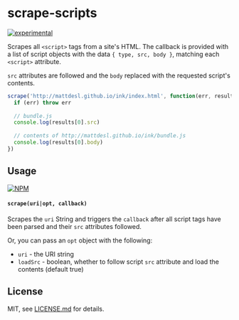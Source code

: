 # scrape-scripts

[![experimental](http://badges.github.io/stability-badges/dist/experimental.svg)](http://github.com/badges/stability-badges)

Scrapes all `<script>` tags from a site's HTML. The callback is provided with a list of script objects with the data `{ type, src, body }`, matching each `<script>` attribute. 

`src` attributes are followed and the `body` replaced with the requested script's contents.

```js
scrape('http://mattdesl.github.io/ink/index.html', function(err, results) {
  if (err) throw err
  
  // bundle.js
  console.log(results[0].src)  
  
  // contents of http://mattdesl.github.io/ink/bundle.js
  console.log(results[0].body)
})
```

## Usage

[![NPM](https://nodei.co/npm/scrape-scripts.png)](https://www.npmjs.com/package/scrape-scripts)

#### `scrape(uri|opt, callback)`

Scrapes the `uri` String and triggers the `callback` after all script tags have been parsed and their `src` attributes followed.

Or, you can pass an `opt` object with the following:

- `uri` - the URI string
- `loadSrc` - boolean, whether to follow script `src` attribute and load the contents (default true)

## License

MIT, see [LICENSE.md](http://github.com/mattdesl/scrape-scripts/blob/master/LICENSE.md) for details.
